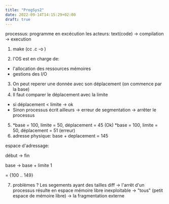 ```yaml
---
title: "ProgSys2"
date: 2022-09-14T14:15:29+02:00
draft: true
---
```


processus: programme en excécution 
les acteurs: text(code) -> compilation -> execution 

1) make (cc .c -o )

2) l'OS est en charge de:
  - l'allocation des ressources mémoires 
  - gestions des I/O
3) On peut reperer une donnée avec son déplacement (on commence par la base)
4) Il faut comparer le déplacement avec la limite
  - si déplacement < limite -> ok
  - Sinon processus écrit ailleurs -> erreur de segmentation -> arrêter le processus
5) *base = 100, limite = 50, déplacement = 45 (Ok)
   *base = 100, limite = 50, déplacement = 51 (erreur)
6) adresse physique: base + deplacement = 145

espace d'adressage: 

début -> fin

base -> base + limite 1

= {100 .. 149}

7) problèmes  ?
Les segements ayant des tailles diff
-> l'arrêt d'un processus résulte en espace mémoire libre inexploitable -> "tous" (petit espace de mémoire libre) -> la fragmentation externe
